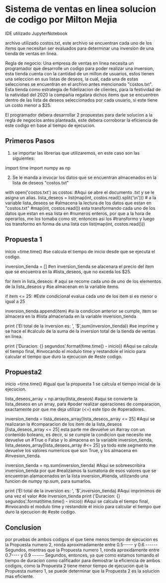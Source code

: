 # Sistema de ventas en linea solucion de codigo por Milton Mejia
IDE  utilizado JupyterNotebook

archivo utilizado costos.txt, este archivo se encuentran cada uno de los items que necesitan ser evaluados para determinar una inversion de una tienda de ventas en linea.

Regla de negocio: Una empresa de ventas en linea necesita un programador que desarrolle un codigo para poder realizar una inversion, esta tienda cuenta con la cantidad de un millon de usuarios, estos tienen una seleccion en sus listas de deseos, la cual, cada una de estas selecciones se encuentran en el archivo antes mencionado "costos.txt".
Esta tienda como estrategia de fidelizacion de clientes, para la festividad de la natividad del 2020 la compañia regalara dichos items que se encuentren dentro de las lista de deseos seleccionados por cada usuario, si este tiene un costo menor a $25.

El programador debera desarrollar 2 propuestas para darle solucion a la regla de negocios antes planteada, este debera corroborar la eficiencia de este codigo en base al tiempo de ejecucion. 

## Primeros Pasos
1. se importar las librerias que utilizaremos, en este caso son las siguientes: 

import time
import numpy as np

2. Se le manda a invocar los datos que se encuentran almacenados en la lista de deseos "costos.txt"

with open('costos.txt') as costos: #Aqui se abre  el documento .txt y se le asigna un alias.
    lista_deseos = list(map(int, costos.read().split('\n'))) # a la variable lista_deseos se #almacena la lectura de los datos que estan en "costos.txt"
    #map(int, costos.read()) esta transformando cada uno de los datos que estan en esa lista en #numeros enteros, por que a la hora de operarlos, me los tomaba como str, entonces asi los #transformo y luego los transformo en forma de una lista con list(map(int, costos.read()))

## Propuesta 1 

inicio =time.time() #se calcula el tiempo de inicio desde que se ejecuta el codigo.

inversion_tienda = [] #en inversion_tienda se alacenara el precio del item que se encuentra en la #lista_deseos, que no exceda los $25.

for item in lista_deseos: # aqui se recorre cada uno de uno de los elementos de la lista_deseos y #se almacenan en la variable items.

if item <= 25: #Este condicional evalua cada uno de los item si es menor o igual a 25

inversion_tienda.append(item) #si la condicion anterior se cumple, item se almacera en la #lista almacenada en la variable inversion_tienda

print ('El total de la inversion es: ', '$',sum(inversion_tienda)) #se imprime y se hace el #calculo de la suma de la inversion total de la tienda de ventas en linea.

print ('Duracion: {} segundos'.format(time.time() - inicio)) #Aqui se calcula el tiempo final, #invocando el modulo time y restandole  el inicio para calcular el tiempo que duro la ejecucion de #este codigo. 


## Propuesta2
inicio =time.time() #igual que la propuesta 1 se calcula el tiempo inicial de la ejecucion. 

lista_deseos_array = np.array(lista_deseos) #aqui se convierte la lista_deseos en un array, para #poder realizar operaciones de comparacion, exactamente por que me deja utilizar (<=) este tipo de #operadores.

inversion_tienda = lista_deseos_array[lista_deseos_array <= 25] #Aqui se realizaran la #comparacion de los item de la lista_deseos [lista_deseos_array <= 25] esta parte me devuelve un #array con un contenido boleano, es decir, si se cumple la condicion que necesito me devuelve un #True o False y lo almacena en la variable inversion_tienda, lista_deseos_array[lista_deseos_array #<= 25] ya todo este segmento me devuelve los valores numericos que son True, y los almacena en #invesion_tienda.

inversion_tienda = np.sum(inversion_tienda) #Aqui se sobreescribira inversion_tienda por que #realizamos la sumatoria de esos valores que se encuentran alamacenados en la lista inversion_#tienda, utilizando una funcion de numpy np.sum, para sumarlos.

print ('El total de la inversion es: ', '$',inversion_tienda) #Aqui imprimimos de una vez el valor #de inversion_tienda
print ('Duracion: {} segundos'.format(time.time() - inicio)) #Aqui se calcula el tiempo final, #invocando el modulo time y restandole  el inicio para calcular el tiempo que duro la ejecucion de #este codigo. 

## Conclusion
por pruebas de ambos codigos el que tiene menos tiempo de ejecucion es la Propuesta numero 2, ronda aproximadamente entre 0.5----- y 0.6 ------ Segundos, mientras que la Propuesta numero 1, ronda aproxidamente entre 0.7---- y 0.9 ------  Segundos, entonces, ya que como estamos tomando el tiempo de duracion como calificador para demostrar la eficiencia de ambos codigos, como la Propuesta 2 tiene menor tiempo de ejecucion que la Propuesta numero 1, se puede determinar que la Propuesta 2 es la solucion mas eficiente.









